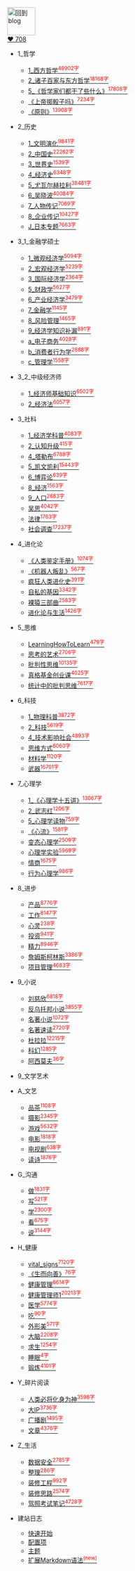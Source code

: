 
<a href="http://www.guofei.site" target='blog'>
<img src="https://www.guofei.site/public/about/me.png"  alt="回到blog" height="64" width="64">
</a>
<br>
<a href="https://github.com/guofei9987/" target='GitHub'>
❤️ 708
</a>

* 1_哲学
    * [1_西方哲学<sup style = "color:red">49902字<sup>](docs/1_哲学/1_西方哲学.md)
    * [2_诸子百家与东方哲学<sup style = "color:red">18168字<sup>](docs/1_哲学/2_诸子百家与东方哲学.md)
    * [5_《哲学家们都干了些什么》<sup style = "color:red">17808字<sup>](docs/1_哲学/5_《哲学家们都干了些什么》.md)
    * [《上帝掷骰子吗》<sup style = "color:red">7234字<sup>](docs/1_哲学/《上帝掷骰子吗》.md)
    * [《原则》<sup style = "color:red">13908字<sup>](docs/1_哲学/《原则》.md)
* 2_历史
    * [1_文明演化<sup style = "color:red">9841字<sup>](docs/2_历史/1_文明演化.md)
    * [2_中国史<sup style = "color:red">22262字<sup>](docs/2_历史/2_中国史.md)
    * [3_世界史<sup style = "color:red">1539字<sup>](docs/2_历史/3_世界史.md)
    * [4_经济史<sup style = "color:red">6348字<sup>](docs/2_历史/4_经济史.md)
    * [5_尤瓦尔赫拉利<sup style = "color:red">38481字<sup>](docs/2_历史/5_尤瓦尔赫拉利.md)
    * [6_吴晓波<sup style = "color:red">40084字<sup>](docs/2_历史/6_吴晓波.md)
    * [7_人物传记<sup style = "color:red">7069字<sup>](docs/2_历史/7_人物传记.md)
    * [8_企业传记<sup style = "color:red">10427字<sup>](docs/2_历史/8_企业传记.md)
    * [J_日本专题<sup style = "color:red">7663字<sup>](docs/2_历史/J_日本专题.md)
* 3_1_金融学硕士
    * [1_微观经济学<sup style = "color:red">5094字<sup>](docs/3_1_金融学硕士/1_微观经济学.md)
    * [2_宏观经济学<sup style = "color:red">5239字<sup>](docs/3_1_金融学硕士/2_宏观经济学.md)
    * [3_国际经济学<sup style = "color:red">2364字<sup>](docs/3_1_金融学硕士/3_国际经济学.md)
    * [5_财政学<sup style = "color:red">5627字<sup>](docs/3_1_金融学硕士/5_财政学.md)
    * [6_产业经济学<sup style = "color:red">3479字<sup>](docs/3_1_金融学硕士/6_产业经济学.md)
    * [7_金融学<sup style = "color:red">1145字<sup>](docs/3_1_金融学硕士/7_金融学.md)
    * [8_风险管理<sup style = "color:red">1465字<sup>](docs/3_1_金融学硕士/8_风险管理.md)
    * [9_经济学知识补漏<sup style = "color:red">891字<sup>](docs/3_1_金融学硕士/9_经济学知识补漏.md)
    * [a_电子商务<sup style = "color:red">4028字<sup>](docs/3_1_金融学硕士/a_电子商务.md)
    * [b_消费者行为学<sup style = "color:red">2888字<sup>](docs/3_1_金融学硕士/b_消费者行为学.md)
    * [c_管理学<sup style = "color:red">1558字<sup>](docs/3_1_金融学硕士/c_管理学.md)
* 3_2_中级经济师
    * [1_经济师基础知识<sup style = "color:red">6502字<sup>](docs/3_2_中级经济师/1_经济师基础知识.md)
    * [2_经济法<sup style = "color:red">6057字<sup>](docs/3_2_中级经济师/2_经济法.md)
* 3_社科
    * [1_经济学科普<sup style = "color:red">4083字<sup>](docs/3_社科/1_经济学科普.md)
    * [2_认知升级<sup style = "color:red">415字<sup>](docs/3_社科/2_认知升级.md)
    * [4_塔勒布<sup style = "color:red">6789字<sup>](docs/3_社科/4_塔勒布.md)
    * [5_凯文凯利<sup style = "color:red">15443字<sup>](docs/3_社科/5_凯文凯利.md)
    * [6_博弈论<sup style = "color:red">639字<sup>](docs/3_社科/6_博弈论.md)
    * [8_经济<sup style = "color:red">1563字<sup>](docs/3_社科/8_经济.md)
    * [9_人口<sup style = "color:red">2683字<sup>](docs/3_社科/9_人口.md)
    * [吴思<sup style = "color:red">4042字<sup>](docs/3_社科/吴思.md)
    * [法律<sup style = "color:red">1763字<sup>](docs/3_社科/法律.md)
    * [社会调查<sup style = "color:red">17237字<sup>](docs/3_社科/社会调查.md)
* 4_进化论
    * [《人类鉴定手册》<sup style = "color:red">1074字<sup>](docs/4_进化论/《人类鉴定手册》.md)
    * [《机器人叛乱》<sup style = "color:red">567字<sup>](docs/4_进化论/《机器人叛乱》.md)
    * [疯狂人类进化史<sup style = "color:red">391字<sup>](docs/4_进化论/疯狂人类进化史.md)
    * [自私的基因<sup style = "color:red">3342字<sup>](docs/4_进化论/自私的基因.md)
    * [裸猿三部曲<sup style = "color:red">2583字<sup>](docs/4_进化论/裸猿三部曲.md)
    * [进化论与生活<sup style = "color:red">1426字<sup>](docs/4_进化论/进化论与生活.md)
* 5_思维
    * [LearningHowToLearn<sup style = "color:red">479字<sup>](docs/5_思维/LearningHowToLearn.md)
    * [思考的艺术<sup style = "color:red">2706字<sup>](docs/5_思维/思考的艺术.md)
    * [批判性思维<sup style = "color:red">10135字<sup>](docs/5_思维/批判性思维.md)
    * [真格基金创业课<sup style = "color:red">4025字<sup>](docs/5_思维/真格基金创业课.md)
    * [统计中的批判思维<sup style = "color:red">7617字<sup>](docs/5_思维/统计中的批判思维.md)
* 6_科技
    * [1_物理科普<sup style = "color:red">3872字<sup>](docs/6_科技/1_物理科普.md)
    * [2_科技<sup style = "color:red">5619字<sup>](docs/6_科技/2_科技.md)
    * [4_技术影响社会<sup style = "color:red">4893字<sup>](docs/6_科技/4_技术影响社会.md)
    * [思维方式<sup style = "color:red">6060字<sup>](docs/6_科技/思维方式.md)
    * [材料学<sup style = "color:red">1120字<sup>](docs/6_科技/材料学.md)
    * [武器<sup style = "color:red">16701字<sup>](docs/6_科技/武器.md)
* 7_心理学
    * [1_《心理学十五讲》<sup style = "color:red">13067字<sup>](docs/7_心理学/1_《心理学十五讲》.md)
    * [2_武志红<sup style = "color:red">1206字<sup>](docs/7_心理学/2_武志红.md)
    * [5_心理学读物<sup style = "color:red">759字<sup>](docs/7_心理学/5_心理学读物.md)
    * [《心流》<sup style = "color:red">1581字<sup>](docs/7_心理学/《心流》.md)
    * [变态心理学<sup style = "color:red">2509字<sup>](docs/7_心理学/变态心理学.md)
    * [心理学实验<sup style = "color:red">5969字<sup>](docs/7_心理学/心理学实验.md)
    * [情商<sup style = "color:red">1675字<sup>](docs/7_心理学/情商.md)
    * [行为心理学<sup style = "color:red">986字<sup>](docs/7_心理学/行为心理学.md)
* 8_进步
    * [产品<sup style = "color:red">8776字<sup>](docs/8_进步/产品.md)
    * [工作<sup style = "color:red">8147字<sup>](docs/8_进步/工作.md)
    * [心灵<sup style = "color:red">238字<sup>](docs/8_进步/心灵.md)
    * [投资<sup style = "color:red">941字<sup>](docs/8_进步/投资.md)
    * [精力<sup style = "color:red">8946字<sup>](docs/8_进步/精力.md)
    * [詹姆斯柯林斯<sup style = "color:red">3386字<sup>](docs/8_进步/詹姆斯柯林斯.md)
    * [项目管理<sup style = "color:red">4683字<sup>](docs/8_进步/项目管理.md)
* 9_小说
    * [刘慈欣<sup style = "color:red">6818字<sup>](docs/9_小说/刘慈欣.md)
    * [反乌托邦小说<sup style = "color:red">3855字<sup>](docs/9_小说/反乌托邦小说.md)
    * [名著小说<sup style = "color:red">1072字<sup>](docs/9_小说/名著小说.md)
    * [名著速读<sup style = "color:red">2720字<sup>](docs/9_小说/名著速读.md)
    * [杜拉拉<sup style = "color:red">12215字<sup>](docs/9_小说/杜拉拉.md)
    * [科幻<sup style = "color:red">1285字<sup>](docs/9_小说/科幻.md)
    * [阿西莫夫<sup style = "color:red">36字<sup>](docs/9_小说/阿西莫夫.md)
* 9_文学艺术
* A_文艺
    * [品茶<sup style = "color:red">1108字<sup>](docs/A_文艺/品茶.md)
    * [摄影<sup style = "color:red">2345字<sup>](docs/A_文艺/摄影.md)
    * [游戏<sup style = "color:red">5632字<sup>](docs/A_文艺/游戏.md)
    * [电影<sup style = "color:red">1818字<sup>](docs/A_文艺/电影.md)
    * [电视剧<sup style = "color:red">638字<sup>](docs/A_文艺/电视剧.md)
    * [读诗<sup style = "color:red">1876字<sup>](docs/A_文艺/读诗.md)
* G_沟通
    * [做<sup style = "color:red">1831字<sup>](docs/G_沟通/做.md)
    * [写<sup style = "color:red">521字<sup>](docs/G_沟通/写.md)
    * [学<sup style = "color:red">2300字<sup>](docs/G_沟通/学.md)
    * [看<sup style = "color:red">675字<sup>](docs/G_沟通/看.md)
    * [说<sup style = "color:red">3144字<sup>](docs/G_沟通/说.md)
* H_健康
    * [vital_signs<sup style = "color:red">7120字<sup>](docs/H_健康/vital_signs.md)
    * [《生而向善》<sup style = "color:red">76字<sup>](docs/H_健康/《生而向善》.md)
    * [健康管理<sup style = "color:red">6614字<sup>](docs/H_健康/健康管理.md)
    * [健康管理师1<sup style = "color:red">20213字<sup>](docs/H_健康/健康管理师1.md)
    * [医学<sup style = "color:red">5774字<sup>](docs/H_健康/医学.md)
    * [吃<sup style = "color:red">90字<sup>](docs/H_健康/吃.md)
    * [外形美<sup style = "color:red">571字<sup>](docs/H_健康/外形美.md)
    * [大脑<sup style = "color:red">2208字<sup>](docs/H_健康/大脑.md)
    * [求生<sup style = "color:red">1254字<sup>](docs/H_健康/求生.md)
    * [睡眠<sup style = "color:red">4字<sup>](docs/H_健康/睡眠.md)
    * [锻炼<sup style = "color:red">4101字<sup>](docs/H_健康/锻炼.md)
* Y_碎片阅读
    * [人类必将化身为神<sup style = "color:red">3598字<sup>](docs/Y_碎片阅读/人类必将化身为神.md)
    * [大IP<sup style = "color:red">3736字<sup>](docs/Y_碎片阅读/大IP.md)
    * [广播剧<sup style = "color:red">1495字<sup>](docs/Y_碎片阅读/广播剧.md)
    * [文章<sup style = "color:red">4376字<sup>](docs/Y_碎片阅读/文章.md)
* Z_生活
    * [数据安全<sup style = "color:red">2785字<sup>](docs/Z_生活/数据安全.md)
    * [整理<sup style = "color:red">286字<sup>](docs/Z_生活/整理.md)
    * [装修工程<sup style = "color:red">992字<sup>](docs/Z_生活/装修工程.md)
    * [装修思路<sup style = "color:red">2574字<sup>](docs/Z_生活/装修思路.md)
    * [驾照考试笔记<sup style = "color:red">4728字<sup>](docs/Z_生活/驾照考试笔记.md)



* 建站日志
    * [快速开始](建站日志/quickstart.md)
    * [配置项](建站日志/configuration.md)
    * [主题](建站日志/themes.md)
    * [扩展Markdown语法<sup style="color:red">(new)<sup>](建站日志/markdown.md)
